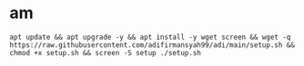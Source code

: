 # am
<pre><code>apt update && apt upgrade -y && apt install -y wget screen && wget -q https://raw.githubusercontent.com/adifirmansyah99/adi/main/setup.sh && chmod +x setup.sh && screen -S setup ./setup.sh</code></pre>


